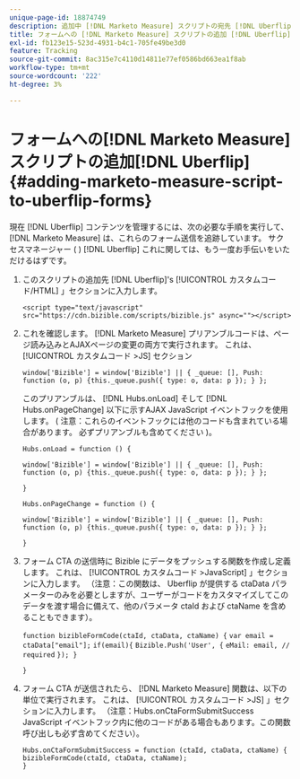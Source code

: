 ```yaml
---
unique-page-id: 18874749
description: 追加中 [!DNL Marketo Measure] スクリプトの宛先 [!DNL Uberflip] Forms - [!DNL Marketo Measure]  — 製品ドキュメント
title: フォームへの [!DNL Marketo Measure] スクリプトの追加 [!DNL Uberflip]
exl-id: fb123e15-523d-4931-b4c1-705fe49be3d0
feature: Tracking
source-git-commit: 8ac315e7c4110d14811e77ef0586bd663ea1f8ab
workflow-type: tm+mt
source-wordcount: '222'
ht-degree: 3%

---
```


#  フォームへの[!DNL Marketo Measure]スクリプトの追加[!DNL Uberflip] {#adding-marketo-measure-script-to-uberflip-forms}

現在 [!DNL Uberflip] コンテンツを管理するには、次の必要な手順を実行して、 [!DNL Marketo Measure] は、これらのフォーム送信を追跡しています。 サクセスマネージャー ( ) [!DNL Uberflip] これに関しては、もう一度お手伝いをいただけるはずです。

1. このスクリプトの追加先 [!DNL Uberflip]&#39;s [!UICONTROL カスタムコード/HTML] 」セクションに入力します。

   `<script type="text/javascript" src="https://cdn.bizible.com/scripts/bizible.js" async=""></script>`

1. これを確認します。 [!DNL Marketo Measure] プリアンブルコードは、ページ読み込みとAJAXページの変更の両方で実行されます。 これは、 [!UICONTROL カスタムコード >JS] セクション

   `window['Bizible'] = window['Bizible'] || { _queue: [], Push: function (o, p) {this._queue.push({ type: o, data: p }); } };`

   このプリアンブルは、 [!DNL Hubs.onLoad] そして [!DNL Hubs.onPageChange] 以下に示すAJAX JavaScript イベントフックを使用します。 ( 注意：これらのイベントフックには他のコードも含まれている場合があります。 必ずプリアンブルも含めてください )。

   `Hubs.onLoad = function () {`

   `window['Bizible'] = window['Bizible'] || { _queue: [], Push: function (o, p) {this._queue.push({ type: o, data: p }); } };`

   `}`

   `Hubs.onPageChange = function () {`

   `window['Bizible'] = window['Bizible'] || { _queue: [], Push: function (o, p) {this._queue.push({ type: o, data: p }); } };`

   `}`

1. フォーム CTA の送信時に Bizible にデータをプッシュする関数を作成し定義します。 これは、 [!UICONTROL カスタムコード >JavaScript] 」セクションに入力します。 （注意：この関数は、 Uberflip が提供する ctaData パラメーターのみを必要としますが、ユーザーがコードをカスタマイズしてこのデータを渡す場合に備えて、他のパラメータ ctaId および ctaName を含めることもできます）。

   `function bizibleFormCode(ctaId, ctaData, ctaName) {`
   `var email = ctaData["email"];`
   `if(email){`
   `Bizible.Push('User', {`
   `eMail: email, // required`
   `}); }`

   `}`

1. フォーム CTA が送信されたら、 [!DNL Marketo Measure] 関数は、以下の単位で実行されます。 これは、 [!UICONTROL カスタムコード >JS] 」セクションに入力します。 （注意：Hubs.onCtaFormSubmitSuccess JavaScript イベントフック内に他のコードがある場合もあります。この関数呼び出しも必ず含めてください）。

   `Hubs.onCtaFormSubmitSuccess = function (ctaId, ctaData, ctaName) {`
   `bizibleFormCode(ctaId, ctaData, ctaName);`\
   `}`
